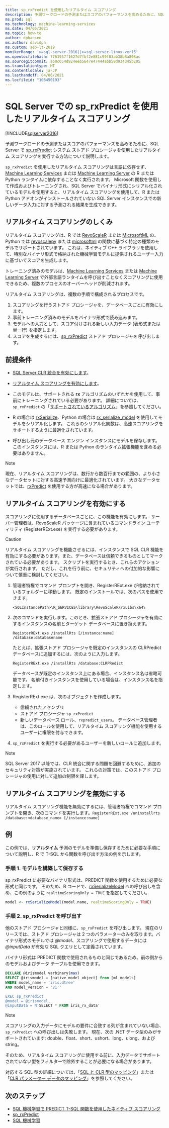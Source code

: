 ```yaml
---
title: sp_rxPredict を使用したリアルタイム スコアリング
description: 予測ワークロードの予測またはスコアのパフォーマンスを高めるために、SQL Server で sp_rxPredict システム ストアド プロシージャを使用したリアルタイム スコアリングを実行する方法について説明します。
ms.prod: sql
ms.technology: machine-learning-services
ms.date: 04/05/2021
ms.topic: how-to
author: dphansen
ms.author: davidph
ms.custom: seo-lt-2019
monikerRange: '>=sql-server-2016||>=sql-server-linux-ver15'
ms.openlocfilehash: 7761957f1627d7fbf2e881c99f83ab38b8a808ac
ms.sourcegitcommit: ab0c654d924eeb5647e47444abb59d934345b205
ms.translationtype: HT
ms.contentlocale: ja-JP
ms.lasthandoff: 04/06/2021
ms.locfileid: "106450193"
---
```

# <a name="real-time-scoring-with-sp_rxpredict-in-sql-server"></a>SQL Server での sp_rxPredict を使用したリアルタイム スコアリング
[!INCLUDE[sqlserver2016](../../includes/applies-to-version/sqlserver2016.md)]

予測ワークロードの予測またはスコアのパフォーマンスを高めるために、SQL Server で [sp_rxPredict](../../relational-databases/system-stored-procedures/sp-rxpredict-transact-sql.md) システム ストアド プロシージャを使用したリアルタイム スコアリングを実行する方法について説明します。

`sp_rxPredict` を使用したリアルタイム スコアリングは言語に依存せず、[Machine Learning Services](../sql-server-machine-learning-services.md) または [Machine Learning Server](../r/r-server-standalone.md) の R または Python ランタイムに依存することなく実行されます。 Microsoft 関数を使用して作成およびトレーニングされ、SQL Server でバイナリ形式にシリアル化されているモデルを使用すると、リアルタイム スコアリングを使用して、R または Python アドオンがインストールされていない SQL Server インスタンスでの新しいデータ入力に対する予測される結果を生成できます。

## <a name="how-real-time-scoring-works"></a>リアルタイム スコアリングのしくみ

リアルタイム スコアリングは、R では [RevoScaleR](../r/ref-r-revoscaler.md) または [MicrosoftML](../r/ref-r-microsoftml.md) の、Python では [revoscalepy](../python/ref-py-revoscalepy.md) または [microsoftml](../python/ref-py-microsoftml.md) の関数に基づく特定の種類のモデルでサポートされています。 これは、ネイティブ C++ ライブラリを使用して、特別なバイナリ形式で格納された機械学習モデルに提供されるユーザー入力に基づいてスコアを生成します。

トレーニング済みのモデルは、[Machine Learning Services](../sql-server-machine-learning-services.md) または [Machine Learning Server](../r/r-server-standalone.md) で外部言語ランタイムを呼び出すことなくスコアリングに使用できるため、複数のプロセスのオーバーヘッドが削減されます。

リアルタイム スコアリングは、複数の手順で構成されるプロセスです。

1. スコアリングを行うストアド プロシージャを、データベースごとに有効にします。
2. 事前トレーニング済みのモデルをバイナリ形式で読み込みます。
3. モデルへの入力として、スコア付けされる新しい入力データ (表形式または単一行) を指定します。
4. スコアを生成するには、[sp_rxPredict](../../relational-databases/system-stored-procedures/sp-rxpredict-transact-sql.md) ストアド プロシージャを呼び出します。

## <a name="prerequisites"></a>前提条件

+ [SQL Server CLR 統合を有効にします](../../relational-databases/clr-integration/clr-integration-enabling.md)。

+ [リアルタイム スコアリングを有効にします](#bkmk_enableRtScoring)。

+ このモデルは、サポートされる **rx** アルゴリズムのいずれかを使用して、事前にトレーニングされている必要があります。 詳細については、`sp_rxPredict` の「[サポートされているアルゴリズム](../../relational-databases/system-stored-procedures/sp-rxpredict-transact-sql.md?view=sql-server-ver15#supported-algorithms)」を参照してください。

+ R の場合は [rxSerialize](/machine-learning-server/r-reference/revoscaler/rxserializemodel)、Python の場合は [rx_serialize_model](/machine-learning-server/python-reference/revoscalepy/rx-serialize-model) を使用してモデルをシリアル化します。 これらのシリアル化関数は、高速スコアリングをサポートするように最適化されています。

+ 呼び出し元のデータベース エンジン インスタンスにモデルを保存します。 このインスタンスには、R または Python のランタイム拡張機能を含める必要はありません。

> [!Note]
> 現在、リアルタイム スコアリングは、数行から数百行までの範囲の、より小さなデータセットに対する高速予測向けに最適化されています。 大きなデータセットでは、[rxPredict](/machine-learning-server/r-reference/revoscaler/rxpredict) を使用する方が高速になる場合があります。

<a name ="bkmk_enableRtScoring"></a>

## <a name="enable-real-time-scoring"></a>リアルタイム スコアリングを有効にする

スコアリングに使用するデータベースごとに、この機能を有効にします。 サーバー管理者は、RevoScaleR パッケージに含まれているコマンドライン ユーティリティ (RegisterRExt.exe) を実行する必要があります。

> [!CAUTION]
> リアルタイム スコアリングを機能させるには、インスタンスで SQL CLR 機能を有効にする必要があります。また、データベースは信頼できるものとしてマークされている必要があります。 スクリプトを実行するとき、これらのアクションが実行されます。 ただし、これを行う前に、セキュリティへの付加的な影響について慎重に検討してください。

1. 管理者特権でコマンド プロンプトを開き、RegisterRExt.exe が格納されているフォルダーに移動します。 既定のインストールでは、次のパスを使用できます。

    `<SQLInstancePath>\R_SERVICES\library\RevoScaleR\rxLibs\x64\`

2. 次のコマンドを実行します。このとき、拡張ストアド プロシージャを有効にするインスタンスの名前とターゲット データベースに置き換えます。

    `RegisterRExt.exe /installRts [/instance:name] /database:databasename`

    たとえば、拡張ストアド プロシージャを既定のインスタンスの CLRPredict データベースに追加するには、次のように入力します。

    `RegisterRExt.exe /installRts /database:CLRPRedict`

    データベースが既定のインスタンス上にある場合、インスタンス名は省略可能です。 名前付きインスタンスを使用している場合は、インスタンス名を指定します。

3. RegisterRExt.exe は、次のオブジェクトを作成します。

    + 信頼されたアセンブリ
    + ストアド プロシージャ `sp_rxPredict`
    + 新しいデータベース ロール、`rxpredict_users`。 データベース管理者は、このロールを使用して、リアルタイム スコアリング機能を使用するユーザーに権限を付与できます。

4. `sp_rxPredict` を実行する必要があるユーザーを新しいロールに追加します。

> [!NOTE]
>
> SQL Server 2017 以降では、CLR 統合に関する問題を回避するために、追加のセキュリティ対策が実施されています。 これらの対策では、このストアド プロシージャの使用に対して追加の制限を課します。

## <a name="disable-real-time-scoring"></a>リアルタイム スコアリングを無効にする

リアルタイム スコアリング機能を無効にするには、管理者特権でコマンド プロンプトを開き、次のコマンドを実行します。`RegisterRExt.exe /uninstallrts /database:<database_name> [/instance:name]`

## <a name="example"></a>例

この例では、**リアルタイム** 予測のモデルを準備し保存するために必要な手順について説明し、R で T-SQL から関数を呼び出す方法の例を示します。

### <a name="step-1-prepare-and-save-the-model"></a>手順 1. モデルを構築して保存する

sp\_rxPredict に必要なバイナリ形式は、PREDICT 関数を使用するために必要な形式と同じです。 そのため、R コードで、[rxSerializeModel](/machine-learning-server/r-reference/revoscaler/rxserializemodel) への呼び出しを含め、この例のように `realtimeScoringOnly = TRUE` を指定してください。

```R
model <- rxSerializeModel(model.name, realtimeScoringOnly = TRUE)
```

### <a name="step-2-call-sp_rxpredict"></a>手順 2. sp_rxPredict を呼び出す

他のストアド プロシージャと同様に、`sp_rxPredict` を呼び出します。 現在のリリースでは、ストアド プロシージャは 2 つのパラメーターのみを取ります。バイナリ形式のモデルでは _\@model_、スコアリングで使用するデータには _\@inputData_ が有効な SQL クエリとして定義されています。

バイナリ形式は PREDICT 関数で使用されるものと同じであるため、前の例からのモデルおよびデータ テーブルを使用できます。

```sql
DECLARE @irismodel varbinary(max)
SELECT @irismodel = [native_model_object] from [ml_models]
WHERE model_name = 'iris.dtree' 
AND model_version = 'v1''

EXEC sp_rxPredict
@model = @irismodel,
@inputData = N'SELECT * FROM iris_rx_data'
```

> [!NOTE]
> スコアリングの入力データにモデルの要件に合致する列が含まれていない場合、`sp_rxPredict` への呼び出しは失敗します。 現在、次の .NET データ型のみがサポートされています: double、float、short、ushort、long、ulong、および string。
>
> そのため、リアルタイム スコアリングに使用する前に、入力データでサポートされていない型をフィルターで除外することが必要になる場合があります。
>
> 対応する SQL 型の詳細については、「[SQL と CLR 型のマッピング](/dotnet/framework/data/adonet/sql/linq/sql-clr-type-mapping)」または「[CLR パラメーター データのマッピング](../../relational-databases/clr-integration-database-objects-types-net-framework/mapping-clr-parameter-data.md)」を参照してください。

## <a name="next-steps"></a>次のステップ

+ [SQL 機械学習で PREDICT T-SQL 関数を使用したネイティブ スコアリング](native-scoring-predict-transact-sql.md)
+ [sp_rxPredict](../../relational-databases/system-stored-procedures/sp-rxpredict-transact-sql.md)
+ [SQL 機械学習](../index.yml)